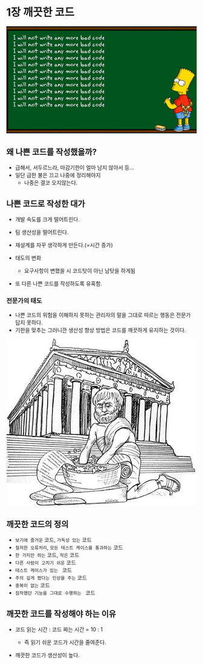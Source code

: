 # 1장 깨끗한 코드

![](image/badcode.png)

## 왜 나쁜 코드를 작성했을까?
- 급해서, 서두르느라, 마감기한이 얼마 남지 않아서 등...
- 일단 급한 불은 끄고 나중에 정리해야지
    - 나중은 결코 오지않는다.
    
## 나쁜 코드로 작성한 대가
- 개발 속도를 크게 떨어트린다.
- 팀 생산성을 떨어트린다.
- 재설계를 자꾸 생각하게 만든다.(=시간 증가)
- 태도의 변화 
    - 요구사항이 변했을 시 코드탓이 아닌 남탓을 하게됨
    
- 또 다른 나쁜 코드를 작성하도록 유혹함.
    
### 전문가의 태도
- 나쁜 코드의 위험을 이해하지 못하는 관리자의 말을 그대로 따르는 행동은 전문가 답지 못하다.
- 기한을 맞추는 그러니깐 생산성 향상 방법은 코드를 깨끗하게 유지하는 것이다.



![](image/cleancode.png)

## 깨끗한 코드의 정의
- `보기에 즐거운` 코드, `가독성 있는` 코드
- `철저한 오류처리`, `모든 테스트 케이스를 통과하는` 코드
- `한 가지만 하는` 코드, `작은` 코드
- `다른 사람이 고치기 쉬운` 코드
- `테스트 케이스가 있는 ` 코드
- `주의 깊게 짰다는 인상을 주는` 코드
- `중복이 없는` 코드
- `짐작했던 기능을 그대로 수행하는 ` 코드

## 깨끗한 코드를 작성해야 하는 이유
- 코드 읽는 시간  : 코드 짜는 시간 = 10 : 1
    - 즉 읽기 쉬운 코드가 시간을 줄여준다.
    
- 깨끗한 코드가 생산성이 높다.
